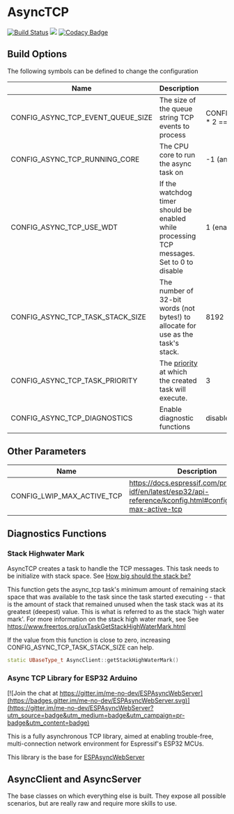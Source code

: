 # AsyncTCP 
[![Build Status](https://travis-ci.org/me-no-dev/AsyncTCP.svg?branch=master)](https://travis-ci.org/me-no-dev/AsyncTCP) ![](https://github.com/me-no-dev/AsyncTCP/workflows/Async%20TCP%20CI/badge.svg) [![Codacy Badge](https://api.codacy.com/project/badge/Grade/2f7e4d1df8b446d192cbfec6dc174d2d)](https://www.codacy.com/manual/me-no-dev/AsyncTCP?utm_source=github.com&amp;utm_medium=referral&amp;utm_content=me-no-dev/AsyncTCP&amp;utm_campaign=Badge_Grade)

## Build Options

The following symbols can be defined to change the configuration

| Name | Description | Default |
| ---- | ----------- | ------- |
| CONFIG_ASYNC_TCP_EVENT_QUEUE_SIZE | The size of the queue string TCP events to process | CONFIG_LWIP_MAX_ACTIVE_TCP * 2 == 32 |
| CONFIG_ASYNC_TCP_RUNNING_CORE | The CPU core to run the async task on | -1 (any cpu) |
| CONFIG_ASYNC_TCP_USE_WDT | If the watchdog timer should be enabled while processing TCP messages. Set to 0 to disable | 1 (enabled) | 
| CONFIG_ASYNC_TCP_TASK_STACK_SIZE | The number of 32-bit words (not bytes!) to allocate for use as the task's stack. | 8192 | 
| CONFIG_ASYNC_TCP_TASK_PRIORITY | The [priority](https://www.freertos.org/RTOS-task-priority.html) at which the created task will execute. | 3 |
| CONFIG_ASYNC_TCP_DIAGNOSTICS | Enable diagnostic functions | disabled |

## Other Parameters

| Name | Description | Default |
| ---- | ----------- | ------- |
| CONFIG_LWIP_MAX_ACTIVE_TCP | https://docs.espressif.com/projects/esp-idf/en/latest/esp32/api-reference/kconfig.html#config-lwip-max-active-tcp | 16 |


## Diagnostics Functions

### Stack Highwater Mark

AsyncTCP creates a task to handle the TCP messages. This task needs to be initialize
with stack space. See [How big should the stack be?](https://www.freertos.org/FAQMem.html#StackSize)

This function gets the async_tcp task's minimum amount of remaining stack space that was 
available to the task since the task started executing - - that is the amount
of stack that remained unused when the task stack was at its greatest (deepest)
value. This is what is referred to as the stack 'high water mark'. For more information
on the stack high water mark, see See https://www.freertos.org/uxTaskGetStackHighWaterMark.html

If the value from this function is close to zero, increasing CONFIG_ASYNC_TCP_TASK_STACK_SIZE can help.

```c++
static UBaseType_t AsyncClient::getStackHighWaterMark()
```

### 

### Async TCP Library for ESP32 Arduino

[![Join the chat at https://gitter.im/me-no-dev/ESPAsyncWebServer](https://badges.gitter.im/me-no-dev/ESPAsyncWebServer.svg)](https://gitter.im/me-no-dev/ESPAsyncWebServer?utm_source=badge&utm_medium=badge&utm_campaign=pr-badge&utm_content=badge)

This is a fully asynchronous TCP library, aimed at enabling trouble-free, multi-connection network environment for Espressif's ESP32 MCUs.

This library is the base for [ESPAsyncWebServer](https://github.com/me-no-dev/ESPAsyncWebServer)

## AsyncClient and AsyncServer
The base classes on which everything else is built. They expose all possible scenarios, but are really raw and require more skills to use.


